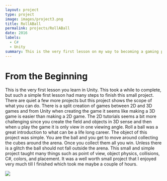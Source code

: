 ```yaml
---
layout: project
type: project
image: images/project3.png
title: RollABall
permalink: projects/RollABall
date: 2016
labels:
  - C#
  - Unity
summary: This is the very first lesson on my way to becoming a gaming programmer.
---
```


# From the Beginning
This is the very first lesson you learn in Unity. This took a while to complete, but such a simple first lesson had many steps to finish this small project. There are quiet a few more projects but this project shows the scope of what you can do. There is a split creation of games between 2D and 3D games and from Unity when creating the game it seems like making a 3D game is easier than making a 2D game. The 2D tutorials seems a bit more challenging since you create the field and objects in 3D sense and then when u play the game it is only view in one viewing angle. Roll a ball was a great introduction to what can be a life long career. The object of this project was simple. You are the ball and you get to move around collecting the cubes around the arena. Once you collect them all you win. Unless there is a glitch the ball should not fall outside the arena. This small and simple project taught many things such as point of view, object physics, collisions, C#, colors, and placement. It was a well worth small project that I enjoyed very much till I finished which took me maybe a couple of hours.

<div class="ui large rounded images">
<img class="ui large middle image" src="{{ site.baseurl }}/images/roll-a-ball.png">
</div>
